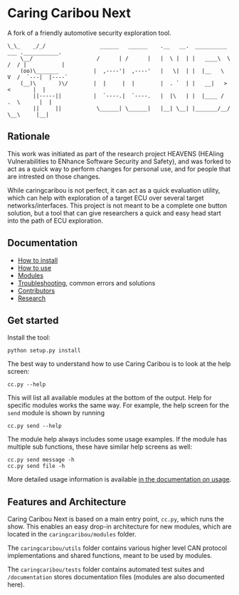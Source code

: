 # Caring Caribou Next
A fork of a friendly automotive security exploration tool.

    \_\_    _/_/                 ______   ______    .__   __.  __________   ___ .___________.
        \__/                    /      | /      |   |  \ |  | |   ____\  \ /  / |           |
        (oo)\_______           |  ,----'|  ,----'   |   \|  | |  |__   \  V  /  `---|  |----`
        (__)\       )\/        |  |     |  |        |  . `  | |   __|   >   <       |  |     
            ||-----||          |  `----.|  `----.   |  |\   | |  |____ /  .  \      |  |     
            ||     ||           \______| \______|   |__| \__| |_______/__/ \__\     |__|    

            

## Rationale
This work was initiated as part of the research project HEAVENS (HEAling Vulnerabilities to ENhance Software Security and Safety), and was forked to act as a quick way to perform changes for personal use, and for people that are intrested on those changes.

While caringcaribou is not perfect, it can act as a quick evaluation utility, which can help with exploration of a target ECU over several target networks/interfaces. This project is not meant to be a complete one button solution, but a tool that can give researchers a quick and easy head start into the path of ECU exploration.


## Documentation
- [How to install](documentation/howtoinstall.md)
- [How to use](documentation/howtouse.md)
- [Modules](documentation/README.md)
- [Troubleshooting](documentation/troubleshooting.md), common errors and solutions
- [Contributors](documentation/contributors.md)
- [Research](documentation/research.md)

## Get started
Install the tool:

    python setup.py install

The best way to understand how to use Caring Caribou is to look at the help screen:

    cc.py --help

This will list all available modules at the bottom of the output. Help for specific modules works the same way. For example, the help screen for the `send` module is shown by running

    cc.py send --help

The module help always includes some usage examples. If the module has multiple sub functions, these have similar help screens as well:

    cc.py send message -h
    cc.py send file -h

More detailed usage information is available [in the documentation on usage](documentation/howtouse.md).

## Features and Architecture
Caring Caribou Next is based on a main entry point, `cc.py`, which runs the show. This enables an easy drop-in architecture for new modules, which are located in the `caringcaribou/modules` folder.

The `caringcaribou/utils` folder contains various higher level CAN protocol implementations and shared functions, meant to be used by modules.

The `caringcaribou/tests` folder contains automated test suites and `/documentation` stores documentation files (modules are also documented here).
